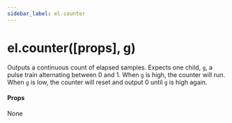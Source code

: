 ```yaml
---
sidebar_label: el.counter
---
```


# el.counter([props], g)

Outputs a continuous count of elapsed samples. Expects one child, `g`, a pulse
train alternating between 0 and 1. When `g` is high, the counter will run. When `g`
is low, the counter will reset and output 0 until `g` is high again.

#### Props

None

